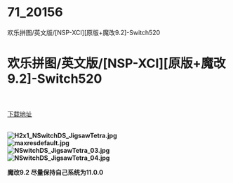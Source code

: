 # 71_20156
欢乐拼图/英文版/[NSP-XCI][原版+魔改9.2]-Switch520
# 欢乐拼图/英文版/[NSP-XCI][原版+魔改9.2]-Switch520
 <br/></br>
[下载地址](https://www.switch520.cc/article/20156 "下载地址")
<br/></br>

<p><strong><img title="H2x1_NSwitchDS_JigsawTetra.jpg" src="https://www.switch520.cc/muke_img/2021_07_12_407870147ad74.jpg" alt="H2x1_NSwitchDS_JigsawTetra.jpg"></strong><br>
<strong><img title="maxresdefault.jpg" src="https://www.switch520.cc/muke_img/2021_07_12_a568f852db5ad.jpg" alt="maxresdefault.jpg"></strong><br>
<strong><img title="NSwitchDS_JigsawTetra_03.jpg" src="https://www.switch520.cc/muke_img/2021_07_12_cebc162fb58de.jpg" alt="NSwitchDS_JigsawTetra_03.jpg"></strong><br>
<strong><img title="NSwitchDS_JigsawTetra_04.jpg" src="https://www.switch520.cc/muke_img/2021_07_12_809abf045110d.jpg" alt="NSwitchDS_JigsawTetra_04.jpg">&nbsp;</strong></p>
<p><strong>魔改9.2 尽量保持自己系统为11.0.0</strong></p>
